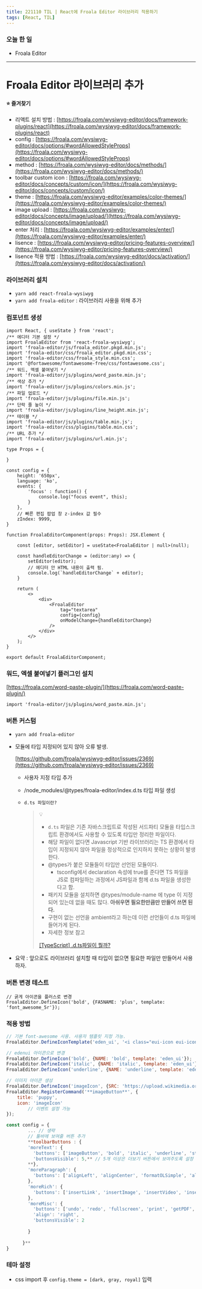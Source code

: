 ```yaml
---
title: 221110 TIL | React에 Froala Editor 라이브러리 적용하기
tags: [React, TIL]
---
```


### 오늘 한 일
- Froala Editor

---

# Froala Editor 라이브러리 추가

#### ⭐ 즐겨찾기

- 리액트 설치 방법 : [https://froala.com/wysiwyg-editor/docs/framework-plugins/react](https://froala.com/wysiwyg-editor/docs/framework-plugins/react)
- config : [https://froala.com/wysiwyg-editor/docs/options/#wordAllowedStyleProps](https://froala.com/wysiwyg-editor/docs/options/#wordAllowedStyleProps)
- method : [https://froala.com/wysiwyg-editor/docs/methods/](https://froala.com/wysiwyg-editor/docs/methods/)
- toolbar custom icon : [https://froala.com/wysiwyg-editor/docs/concepts/custom/icon/](https://froala.com/wysiwyg-editor/docs/concepts/custom/icon/)
- theme : [https://froala.com/wysiwyg-editor/examples/color-themes/](https://froala.com/wysiwyg-editor/examples/color-themes/)
- image upload : [https://froala.com/wysiwyg-editor/docs/concepts/image/upload/](https://froala.com/wysiwyg-editor/docs/concepts/image/upload/)
- enter 처리 : [https://froala.com/wysiwyg-editor/examples/enter/](https://froala.com/wysiwyg-editor/examples/enter/)
- lisence : [https://froala.com/wysiwyg-editor/pricing-features-overview/](https://froala.com/wysiwyg-editor/pricing-features-overview/)
- lisence 적용 방법 : [https://froala.com/wysiwyg-editor/docs/activation/](https://froala.com/wysiwyg-editor/docs/activation/)


### 라이브러리 설치

- `yarn add react-froala-wysiwyg`
- `yarn add froala-editor` : 라이브러리 사용을 위해 추가

### 컴포넌트 생성

```tsx
import React, { useState } from 'react';
/** 에디터 기본 설정 */
import FroalaEditor from 'react-froala-wysiwyg';
import 'froala-editor/js/froala_editor.pkgd.min.js';
import 'froala-editor/css/froala_editor.pkgd.min.css';
import 'froala-editor/css/froala_style.min.css';
import '@fortawesome/fontawesome-free/css/fontawesome.css';
/** 워드, 엑셀 붙여넣기 */
import 'froala-editor/js/plugins/word_paste.min.js';
/** 색상 추가 */
import 'froala-editor/js/plugins/colors.min.js';
/** 파일 업로드 */
import 'froala-editor/js/plugins/file.min.js';
/** 단락 줄 높이 */
import 'froala-editor/js/plugins/line_height.min.js';
/** 테이블 */
import 'froala-editor/js/plugins/table.min.js';
import 'froala-editor/css/plugins/table.min.css';
/** URL 추가 */
import 'froala-editor/js/plugins/url.min.js';

type Props = {

}

const config = {
    height: '650px',
    language: 'ko',
    events: {
        'focus' : function() {
            console.log("focus event", this);
        }
    },
    // 빠른 편집 팝업 창 z-index 값 필수
    zIndex: 9999,
}

function FroalaEditorComponent(props: Props): JSX.Element {

    const [editor, setEditor] = useState<FroalaEditor | null>(null);

    const handleEditorChange = (editor:any) => {
        setEditor(editor);
        // 에디터 안 HTML 내용이 출력 됨.
        console.log(`handleEditorChange` + editor);
    }

    return (
        <>
            <div>
                <FroalaEditor 
                    tag="textarea"
                    config={config}
                    onModelChange={handleEditorChange}
                />
            </div>
        </>
    );
}

export default FroalaEditorComponent;
```

### 워드, 엑셀 붙여넣기 플러그인 설치

[https://froala.com/word-paste-plugin/](https://froala.com/word-paste-plugin/)

`import 'froala-editor/js/plugins/word_paste.min.js';`

### 버튼 커스텀

- `yarn add froala-editor`
- 모듈에 타입 지정되어 있지 않아 오류 발생.
    
    [https://github.com/froala/wysiwyg-editor/issues/2369](https://github.com/froala/wysiwyg-editor/issues/2369)
    
    - 사용자 지정 타입 추가
    - /node_modules/@types/froala-editor/index.d.ts 타입 파일 생성
    - `d.ts 파일이란?`
        
        > 💡
        > 
        > - `d.ts` 파일은 기존 자바스크립트로 작성된 서드파티 모듈을 타입스크립트 환경에서도 사용할 수 있도록 타입만 정리한 파일이다.
        > - 해당 파일이 없다면 Javascript 기반 라이브러리는 TS 환경에서 타입이 지정되지 않아 파일을 정상적으로 인지하지 못하는 상황이 발생한다.
        > - @types가 붙은 모듈들이 타입만 선언된 모듈이다.
        >     - tsconfig에서 declaration 속성에 true를 준다면 TS 파일을 JS로 컴파일하는 과정에서 JS파일과 함께 d.ts 파일을 생성한다고 함.
        > - 패키지 모듈을 설치하면 @types/module-name 에 type 이 지정되어 있는데 없을 때도 많다. **아쉬우면 필요한만큼만 만들어 쓰면 된다.**
        > - 구현이 없는 선언을 ambient라고 하는데 이런 선언들이 d.ts 파일에 들어가게 된다.
        > - 자세한 정보 참고
        > 
        > [[TypeScript] .d.ts파일이 뭘까?](https://ssocoit.tistory.com/253)
        > 
- 요약 : 앞으로도 라이브러리 설치할 때 타입이 없으면 필요한 파일만 만들어서 사용하자.

### **버튼 변경 테스트**

```tsx
// 굵게 아이콘을 플러스로 변경
FroalaEditor.DefineIcon('bold', {FA5NAME: 'plus', template: 'font_awesome_5r'});
```

### **적용 방법**

```jsx
// 기본 font-awesome 사용. 사용자 템플릿 지정 가능.
FroalaEditor.DefineIconTemplate('eden_ui', '<i class="eui-icon eui-icon-[NAME]"></i>');

// edenui 아이콘으로 변경
FroalaEditor.DefineIcon('bold', {NAME: 'bold', template: 'eden_ui'});
FroalaEditor.DefineIcon('italic', {NAME: 'italic', template: 'eden_ui'});
FroalaEditor.DefineIcon('underline', {NAME: 'underline', template: 'eden_ui'});

// 이미지 아이콘 생성
FroalaEditor.DefineIcon('imageIcon', {SRC: 'https://upload.wikimedia.org/wikipedia/commons/thumb/6/6e/Golde33443.jpg/280px-Golde33443.jpg', ALT: 'Image button', template: 'image'});
FroalaEditor.RegisterCommand('**imageButton**', {
    title: 'puppy',
    icon: 'imageIcon'
		// 이벤트 설정 가능
});

const config = {
		... // 생략
		// 툴바에 보여줄 버튼 추가
		**toolbarButtons : {
        'moreText': {
          'buttons': ['imageButton', 'bold', 'italic', 'underline', 'strikeThrough', 'subscript', 'superscript', 'fontFamily', 'fontSize', 'textColor', 'backgroundColor', 'inlineClass', 'inlineStyle', 'clearFormatting'],
          'buttonsVisible': 5,** // 5개 이상은 더보기 버튼에서 보여주도록 설정
        **},
        'moreParagraph': {
          'buttons': ['alignLeft', 'alignCenter', 'formatOLSimple', 'alignRight', 'alignJustify', 'formatOL', 'formatUL', 'paragraphFormat', 'paragraphStyle', 'lineHeight', 'outdent', 'indent', 'quote']
        },
        'moreRich': {
          'buttons': ['insertLink', 'insertImage', 'insertVideo', 'insertTable', 'emoticons', 'fontAwesome', 'specialCharacters', 'embedly', 'insertFile', 'insertHR']
        },
        'moreMisc': {
          'buttons': ['undo', 'redo', 'fullscreen', 'print', 'getPDF', 'spellChecker', 'selectAll', 'html', 'help'],
          'align': 'right',
          'buttonsVisible': 2
      
        }
      
      }**
}
```

### 테마 설정

- css import 후 `config.theme = [dark, gray, royal]` 입력
